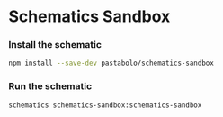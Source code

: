 # Schematics Sandbox

### Install the schematic

```bash
npm install --save-dev pastabolo/schematics-sandbox
```

### Run the schematic

```bash
schematics schematics-sandbox:schematics-sandbox
```
